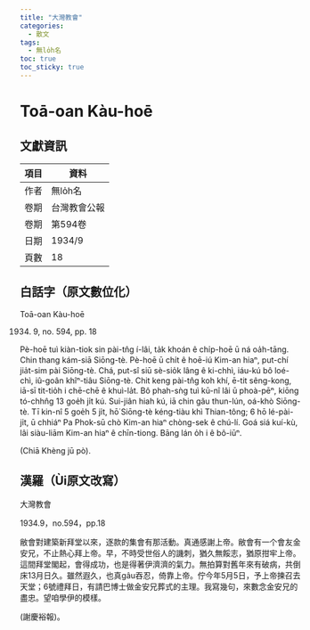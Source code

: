```yaml
---
title: "大灣教會"
categories:
  - 散文
tags:
  - 無lo̍h名
toc: true
toc_sticky: true
---
```


# Toā-oan Kàu-hoē

## 文獻資訊

| 項目 | 資料 |
|---|---|
| 作者 | 無lo̍h名 |
| 卷期 | 台灣教會公報 |
| 卷期 | 第594卷 |
| 日期 | 1934/9 |
| 頁數 | 18 |

## 白話字（原文數位化）

Toā-oan Kàu-hoē

1934. 9, no. 594, pp. 18

Pè-hoē tuì kiàn-tiok sin pài-tn̂g í-lâi, ta̍k khoán ê chi̍p-hoē ū ná oa̍h-tāng. Chin thang kám-siā Siōng-tè. Pè-hoē ū chi̍t ê hoē-iú Kim-an hiaⁿ, put-chí jia̍t-sim pài Siōng-tè. Chá, put-sî siū sè-sio̍k lâng ê ki-chhì, iáu-kú bô loé-chì, iû-goân khîⁿ-tiâu Siōng-tè. Chit keng pài-tn̂g koh khí, ē-tit sêng-kong, iā-sī tit-tio̍h i chē-chē ê khuì-la̍t. Bô phah-sǹg tuì kū-nî lâi ū phoà-pēⁿ, kiōng tó-chhn̂g 13 goe̍h ji̍t kú. Sui-jiân hiah kú, iā chin gâu thun-lún, oá-khò Siōng-tè. Tī kin-nî 5 goe̍h 5 ji̍t, hō͘ Siōng-tè kéng-tiàu khì Thian-tông; 6 hō lé-pài-ji̍t, ū chhiáⁿ Pa Phok-sū chò Kim-an hiaⁿ chòng-sek ê chú-lí. Goá siá kuí-kù, lâi siàu-liām Kim-an hiaⁿ ê chīn-tiong. Bāng lán o̍h i ê bô-iūⁿ.

(Chiā Khèng jū pò).

## 漢羅（Ùi原文改寫）

大灣教會

1934.9，no.594，pp.18

敝會對建築新拜堂以來，逐款的集會有那活動。真通感謝上帝。敝會有一个會友金安兄，不止熱心拜上帝。早，不時受世俗人的譏刺，猶久無餒志，猶原拑牢上帝。這間拜堂閣起，會得成功，也是得著伊濟濟的氣力。無拍算對舊年來有破病，共倒床13月日久。雖然遐久，也真gâu吞忍，倚靠上帝。佇今年5月5日，予上帝揀召去天堂；6號禮拜日，有請巴博士做金安兄葬式的主理。我寫幾句，來數念金安兄的盡忠。望咱學伊的模樣。

(謝慶裕報)。
